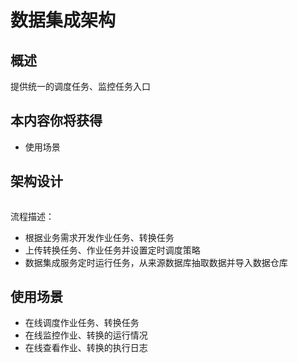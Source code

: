 # 数据集成架构

## 概述 

提供统一的调度任务、监控任务入口

## 本内容你将获得

- 使用场景

## 架构设计

<img :src="$withBase('/operation/datainte_01.png')" style="zoom:70%">

流程描述：

- 根据业务需求开发作业任务、转换任务
- 上传转换任务、作业任务并设置定时调度策略
- 数据集成服务定时运行任务，从来源数据库抽取数据并导入数据仓库

## 使用场景

- 在线调度作业任务、转换任务
- 在线监控作业、转换的运行情况
- 在线查看作业、转换的执行日志

